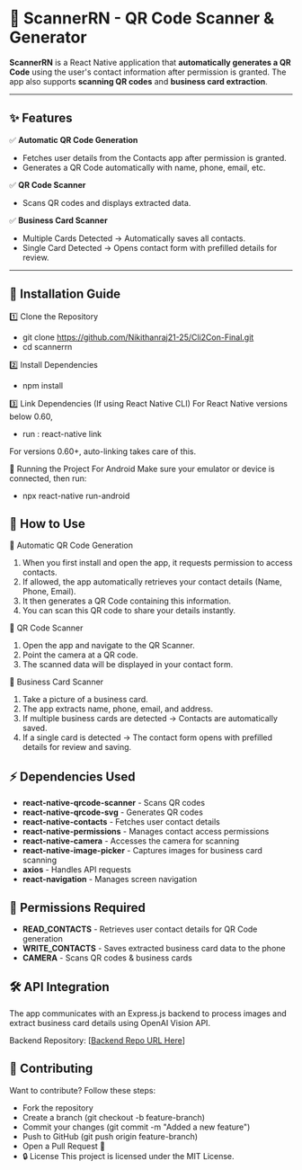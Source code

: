 # 📱 ScannerRN - QR Code Scanner & Generator

**ScannerRN** is a React Native application that **automatically generates a QR Code** using the user's contact information after permission is granted. The app also supports **scanning QR codes** and **business card extraction**.

---

## ✨ Features

✅ **Automatic QR Code Generation**  
   - Fetches user details from the Contacts app after permission is granted.  
   - Generates a QR Code automatically with name, phone, email, etc.  

✅ **QR Code Scanner**  
   - Scans QR codes and displays extracted data.  

✅ **Business Card Scanner**  
   - Multiple Cards Detected → Automatically saves all contacts.  
   - Single Card Detected → Opens contact form with prefilled details for review.  

---

## 🚀 Installation Guide

1️⃣ Clone the Repository
- git clone https://github.com/Nikithanraj21-25/Cli2Con-Final.git
- cd scannerrn

2️⃣ Install Dependencies
- npm install

3️⃣ Link Dependencies (If using React Native CLI)
For React Native versions below 0.60, 
- run : react-native link

For versions 0.60+, auto-linking takes care of this.

📲 Running the Project
For Android
Make sure your emulator or device is connected, then run:

- npx react-native run-android

## 🎯 How to Use
📌 Automatic QR Code Generation
1. When you first install and open the app, it requests permission to access contacts.
2. If allowed, the app automatically retrieves your contact details (Name, Phone, Email).
3. It then generates a QR Code containing this information.
4. You can scan this QR code to share your details instantly.

📌 QR Code Scanner
1. Open the app and navigate to the QR Scanner.
2. Point the camera at a QR code.
3. The scanned data will be displayed in your contact form.

📌 Business Card Scanner
1. Take a picture of a business card.
2. The app extracts name, phone, email, and address.
3. If multiple business cards are detected → Contacts are automatically saved.
4. If a single card is detected → The contact form opens with prefilled details for review and saving.

## ⚡ Dependencies Used

- **react-native-qrcode-scanner** - Scans QR codes
- **react-native-qrcode-svg** - Generates QR codes
- **react-native-contacts** - Fetches user contact details
- **react-native-permissions** - Manages contact access permissions
- **react-native-camera** - Accesses the camera for scanning
- **react-native-image-picker** - Captures images for business card scanning
- **axios** - Handles API requests
- **react-navigation** - Manages screen navigation

## 🔐 Permissions Required

- **READ_CONTACTS** - Retrieves user contact details for QR Code generation
- **WRITE_CONTACTS**	- Saves extracted business card data to the phone
- **CAMERA** - Scans QR codes & business cards

## 🛠️ API Integration
The app communicates with an Express.js backend to process images and extract business card details using OpenAI Vision API.

Backend Repository: [[Backend Repo URL Here](https://github.com/Nikithanraj21-25/backend)]

## 🤝 Contributing
Want to contribute? Follow these steps:

- Fork the repository
- Create a branch (git checkout -b feature-branch)
- Commit your changes (git commit -m "Added a new feature")
- Push to GitHub (git push origin feature-branch)
- Open a Pull Request 🎉
- 🔒 License
This project is licensed under the MIT License.
